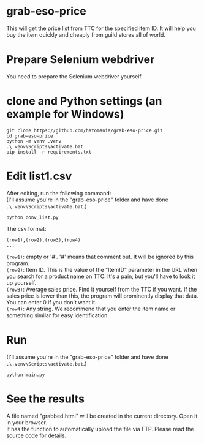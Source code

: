 # grab-eso-price
 This will get the price list from TTC for the specified item ID. It will help you buy the item quickly and cheaply from guild stores all of world.

# Prepare Selenium webdriver
You need to prepare the Selenium webdriver yourself.

# clone and Python settings (an example for Windows)
```
git clone https://github.com/hatomania/grab-eso-price.git
cd grab-eso-price
python -m venv .venv
.\.venv\Scripts\activate.bat
pip install -r requirements.txt
```

# Edit list1.csv
After editing, run the following command:<br>
(I'll assume you're in the "grab-eso-price" folder and have done `.\.venv\Scripts\activate.bat`.)
```
python conv_list.py
```
The csv format:<br>
```
(row1),(row2),(row3),(row4)
...
```
`(row1)`: empty or '#'. '#' means that comment out. It will be ignored by this program.<br>
`(row2)`: Item ID. This is the value of the "ItemID" parameter in the URL when you search for a product name on TTC. It's a pain, but you'll have to look it up yourself.<br>
`(row3)`: Average sales price. Find it yourself from the TTC if you want. If the sales price is lower than this, the program will prominently display that data. You can enter 0 if you don't want it.<br>
`(row4)`: Any string. We recommend that you enter the item name or something similar for easy identification.<br>

# Run
(I'll assume you're in the "grab-eso-price" folder and have done `.\.venv\Scripts\activate.bat`.)
```
python main.py
```

# See the results
A file named "grabbed.html" will be created in the current directory. Open it in your browser.<br>
It has the function to automatically upload the file via FTP. Please read the source code for details.
